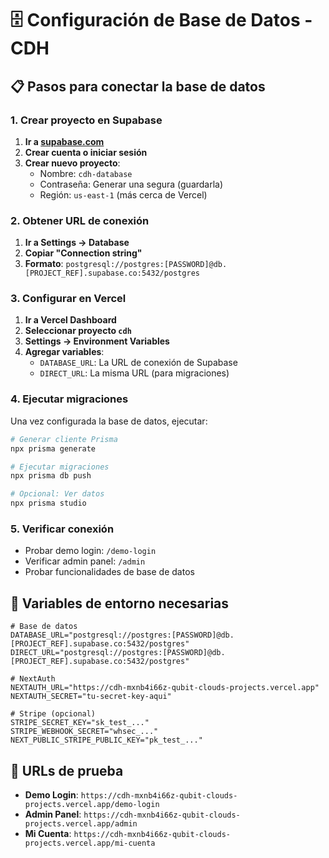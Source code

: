 # 🗄️ Configuración de Base de Datos - CDH

## 📋 Pasos para conectar la base de datos

### 1. Crear proyecto en Supabase

1. **Ir a [supabase.com](https://supabase.com)**
2. **Crear cuenta o iniciar sesión**
3. **Crear nuevo proyecto**:
   - Nombre: `cdh-database`
   - Contraseña: Generar una segura (guardarla)
   - Región: `us-east-1` (más cerca de Vercel)

### 2. Obtener URL de conexión

1. **Ir a Settings → Database**
2. **Copiar "Connection string"**
3. **Formato**: `postgresql://postgres:[PASSWORD]@db.[PROJECT_REF].supabase.co:5432/postgres`

### 3. Configurar en Vercel

1. **Ir a Vercel Dashboard**
2. **Seleccionar proyecto `cdh`**
3. **Settings → Environment Variables**
4. **Agregar variables**:
   - `DATABASE_URL`: La URL de conexión de Supabase
   - `DIRECT_URL`: La misma URL (para migraciones)

### 4. Ejecutar migraciones

Una vez configurada la base de datos, ejecutar:

```bash
# Generar cliente Prisma
npx prisma generate

# Ejecutar migraciones
npx prisma db push

# Opcional: Ver datos
npx prisma studio
```

### 5. Verificar conexión

- Probar demo login: `/demo-login`
- Verificar admin panel: `/admin`
- Probar funcionalidades de base de datos

## 🔧 Variables de entorno necesarias

```env
# Base de datos
DATABASE_URL="postgresql://postgres:[PASSWORD]@db.[PROJECT_REF].supabase.co:5432/postgres"
DIRECT_URL="postgresql://postgres:[PASSWORD]@db.[PROJECT_REF].supabase.co:5432/postgres"

# NextAuth
NEXTAUTH_URL="https://cdh-mxnb4i66z-qubit-clouds-projects.vercel.app"
NEXTAUTH_SECRET="tu-secret-key-aqui"

# Stripe (opcional)
STRIPE_SECRET_KEY="sk_test_..."
STRIPE_WEBHOOK_SECRET="whsec_..."
NEXT_PUBLIC_STRIPE_PUBLIC_KEY="pk_test_..."
```

## 🚀 URLs de prueba

- **Demo Login**: `https://cdh-mxnb4i66z-qubit-clouds-projects.vercel.app/demo-login`
- **Admin Panel**: `https://cdh-mxnb4i66z-qubit-clouds-projects.vercel.app/admin`
- **Mi Cuenta**: `https://cdh-mxnb4i66z-qubit-clouds-projects.vercel.app/mi-cuenta`

